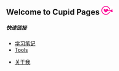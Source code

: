 ## Welcome to Cupid Pages    ![cupid](icons/cupid_32.png)  


##### 快速链接
* [学习笔记](introduction/studyCatalogList.md)
* [Tools](introduction/tools.md)
<!-- * [临时记录](introduction/temporaryRecord.md) -->
* [关于我](introduction/aboutMe.md)  